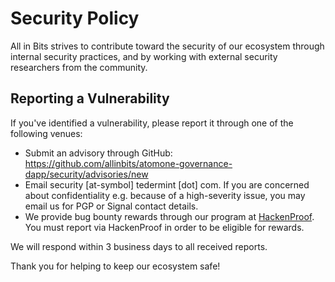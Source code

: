 # Security Policy

All in Bits strives to contribute toward the security of our ecosystem through internal security practices, and by working with external security researchers from the community.

## Reporting a Vulnerability

If you've identified a vulnerability, please report it through one of the following venues:
* Submit an advisory through GitHub: https://github.com/allinbits/atomone-governance-dapp/security/advisories/new
* Email security [at-symbol] tedermint [dot] com. If you are concerned about confidentiality e.g. because of a high-severity issue, you may email us for PGP or Signal contact details.
* We provide bug bounty rewards through our program at [HackenProof](https://hackenproof.com/all-in-bits). You must report via HackenProof in order to be eligible for rewards.

We will respond within 3 business days to all received reports. 

Thank you for helping to keep our ecosystem safe!
